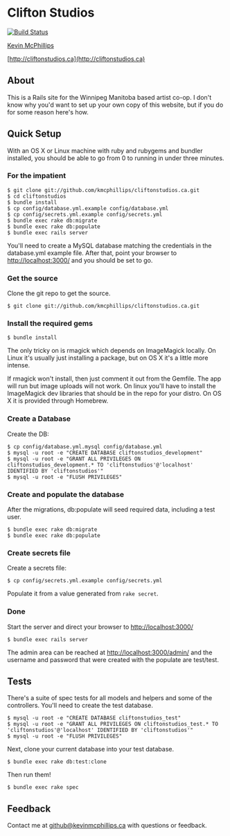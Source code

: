 # Clifton Studios

[![Build Status](https://travis-ci.org/kmcphillips/cliftonstudios.ca.png)](https://travis-ci.org/kmcphillips/cliftonstudios.ca)

[Kevin McPhillips](mailto:github@kevinmcphillips.ca)

[http://cliftonstudios.ca](http://cliftonstudios.ca)


## About

This is a Rails site for the Winnipeg Manitoba based artist co-op. I don't know why you'd want to set up your own copy of this website, but if you do for some reason here's how.


## Quick Setup

With an OS X or Linux machine with ruby and rubygems and bundler installed, you should be able to go from 0 to running in under three minutes.

### For the impatient

    $ git clone git://github.com/kmcphillips/cliftonstudios.ca.git
    $ cd cliftonstudios
    $ bundle install
    $ cp config/database.yml.example config/database.yml
    $ cp config/secrets.yml.example config/secrets.yml
    $ bundle exec rake db:migrate
    $ bundle exec rake db:populate
    $ bundle exec rails server

You'll need to create a MySQL database matching the credentials in the database.yml example file. After that, point your browser to [http://localhost:3000/](http://localhost:3000/) and you should be set to go.

### Get the source

Clone the git repo to get the source.

    $ git clone git://github.com/kmcphillips/cliftonstudios.ca.git

### Install the required gems

    $ bundle install

The only tricky on is rmagick which depends on ImageMagick locally. On Linux it's usually just installing a package, but on OS X it's a little more intense.

If rmagick won't install, then just comment it out from the Gemfile. The app will run but image uploads will not work. On linux you'll have to install the ImageMagick dev libraries that should be in the repo for your distro. On OS X it is provided through Homebrew.


### Create a Database

Create the DB:

    $ cp config/database.yml.mysql config/database.yml
    $ mysql -u root -e "CREATE DATABASE cliftonstudios_development"
    $ mysql -u root -e "GRANT ALL PRIVILEGES ON cliftonstudios_development.* TO 'cliftonstudios'@'localhost' IDENTIFIED BY 'cliftonstudios'"
    $ mysql -u root -e "FLUSH PRIVILEGES"


### Create and populate the database

After the migrations, db:populate will seed required data, including a test user.

    $ bundle exec rake db:migrate
    $ bundle exec rake db:populate


### Create secrets file

Create a secrets file:

    $ cp config/secrets.yml.example config/secrets.yml

Populate it from a value generated from `rake secret`.


### Done

Start the server and direct your browser to [http://localhost:3000/](http://localhost:3000/)

    $ bundle exec rails server

The admin area can be reached at [http://localhost:3000/admin/](http://localhost:3000/admin/) and the username and password that were created with the populate are test/test.


## Tests

There's a suite of spec tests for all models and helpers and some of the controllers. You'll need to create the test database.

    $ mysql -u root -e "CREATE DATABASE cliftonstudios_test"
    $ mysql -u root -e "GRANT ALL PRIVILEGES ON cliftonstudios_test.* TO 'cliftonstudios'@'localhost' IDENTIFIED BY 'cliftonstudios'"
    $ mysql -u root -e "FLUSH PRIVILEGES"

Next, clone your current database into your test database.

    $ bundle exec rake db:test:clone

Then run them!

    $ bundle exec rake spec


## Feedback

Contact me at [github@kevinmcphillips.ca](mailto:github@kevinmcphillips.ca) with questions or feedback.
